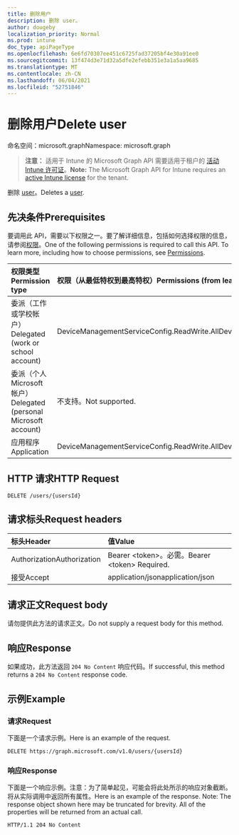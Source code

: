 ```yaml
---
title: 删除用户
description: 删除 user。
author: dougeby
localization_priority: Normal
ms.prod: intune
doc_type: apiPageType
ms.openlocfilehash: 6e6fd70307ee451c6725fad37205bf4e30a91ee0
ms.sourcegitcommit: 13f474d3e71d32a5dfe2efebb351e3a1a5aa9685
ms.translationtype: MT
ms.contentlocale: zh-CN
ms.lasthandoff: 06/04/2021
ms.locfileid: "52751846"
---
```

# <a name="delete-user"></a><span data-ttu-id="5652c-103">删除用户</span><span class="sxs-lookup"><span data-stu-id="5652c-103">Delete user</span></span>

<span data-ttu-id="5652c-104">命名空间：microsoft.graph</span><span class="sxs-lookup"><span data-stu-id="5652c-104">Namespace: microsoft.graph</span></span>

> <span data-ttu-id="5652c-105">**注意：** 适用于 Intune 的 Microsoft Graph API 需要适用于租户的 [活动 Intune 许可证](https://go.microsoft.com/fwlink/?linkid=839381)。</span><span class="sxs-lookup"><span data-stu-id="5652c-105">**Note:** The Microsoft Graph API for Intune requires an [active Intune license](https://go.microsoft.com/fwlink/?linkid=839381) for the tenant.</span></span>

<span data-ttu-id="5652c-106">删除 [user](../resources/intune-onboarding-user.md)。</span><span class="sxs-lookup"><span data-stu-id="5652c-106">Deletes a [user](../resources/intune-onboarding-user.md).</span></span>

## <a name="prerequisites"></a><span data-ttu-id="5652c-107">先决条件</span><span class="sxs-lookup"><span data-stu-id="5652c-107">Prerequisites</span></span>
<span data-ttu-id="5652c-p101">要调用此 API，需要以下权限之一。要了解详细信息，包括如何选择权限的信息，请参阅[权限](/graph/permissions-reference)。</span><span class="sxs-lookup"><span data-stu-id="5652c-p101">One of the following permissions is required to call this API. To learn more, including how to choose permissions, see [Permissions](/graph/permissions-reference).</span></span>

|<span data-ttu-id="5652c-110">权限类型</span><span class="sxs-lookup"><span data-stu-id="5652c-110">Permission type</span></span>|<span data-ttu-id="5652c-111">权限（从最低特权到最高特权）</span><span class="sxs-lookup"><span data-stu-id="5652c-111">Permissions (from least to most privileged)</span></span>|
|:---|:---|
|<span data-ttu-id="5652c-112">委派（工作或学校帐户）</span><span class="sxs-lookup"><span data-stu-id="5652c-112">Delegated (work or school account)</span></span>|<span data-ttu-id="5652c-113">DeviceManagementServiceConfig.ReadWrite.All</span><span class="sxs-lookup"><span data-stu-id="5652c-113">DeviceManagementServiceConfig.ReadWrite.All</span></span>|
|<span data-ttu-id="5652c-114">委派（个人 Microsoft 帐户）</span><span class="sxs-lookup"><span data-stu-id="5652c-114">Delegated (personal Microsoft account)</span></span>|<span data-ttu-id="5652c-115">不支持。</span><span class="sxs-lookup"><span data-stu-id="5652c-115">Not supported.</span></span>|
|<span data-ttu-id="5652c-116">应用程序</span><span class="sxs-lookup"><span data-stu-id="5652c-116">Application</span></span>|<span data-ttu-id="5652c-117">DeviceManagementServiceConfig.ReadWrite.All</span><span class="sxs-lookup"><span data-stu-id="5652c-117">DeviceManagementServiceConfig.ReadWrite.All</span></span>|

## <a name="http-request"></a><span data-ttu-id="5652c-118">HTTP 请求</span><span class="sxs-lookup"><span data-stu-id="5652c-118">HTTP Request</span></span>
<!-- {
  "blockType": "ignored"
}
-->
``` http
DELETE /users/{usersId}
```

## <a name="request-headers"></a><span data-ttu-id="5652c-119">请求标头</span><span class="sxs-lookup"><span data-stu-id="5652c-119">Request headers</span></span>
|<span data-ttu-id="5652c-120">标头</span><span class="sxs-lookup"><span data-stu-id="5652c-120">Header</span></span>|<span data-ttu-id="5652c-121">值</span><span class="sxs-lookup"><span data-stu-id="5652c-121">Value</span></span>|
|:---|:---|
|<span data-ttu-id="5652c-122">Authorization</span><span class="sxs-lookup"><span data-stu-id="5652c-122">Authorization</span></span>|<span data-ttu-id="5652c-123">Bearer &lt;token&gt;。必需。</span><span class="sxs-lookup"><span data-stu-id="5652c-123">Bearer &lt;token&gt; Required.</span></span>|
|<span data-ttu-id="5652c-124">接受</span><span class="sxs-lookup"><span data-stu-id="5652c-124">Accept</span></span>|<span data-ttu-id="5652c-125">application/json</span><span class="sxs-lookup"><span data-stu-id="5652c-125">application/json</span></span>|

## <a name="request-body"></a><span data-ttu-id="5652c-126">请求正文</span><span class="sxs-lookup"><span data-stu-id="5652c-126">Request body</span></span>
<span data-ttu-id="5652c-127">请勿提供此方法的请求正文。</span><span class="sxs-lookup"><span data-stu-id="5652c-127">Do not supply a request body for this method.</span></span>

## <a name="response"></a><span data-ttu-id="5652c-128">响应</span><span class="sxs-lookup"><span data-stu-id="5652c-128">Response</span></span>
<span data-ttu-id="5652c-129">如果成功，此方法返回 `204 No Content` 响应代码。</span><span class="sxs-lookup"><span data-stu-id="5652c-129">If successful, this method returns a `204 No Content` response code.</span></span>

## <a name="example"></a><span data-ttu-id="5652c-130">示例</span><span class="sxs-lookup"><span data-stu-id="5652c-130">Example</span></span>

### <a name="request"></a><span data-ttu-id="5652c-131">请求</span><span class="sxs-lookup"><span data-stu-id="5652c-131">Request</span></span>
<span data-ttu-id="5652c-132">下面是一个请求示例。</span><span class="sxs-lookup"><span data-stu-id="5652c-132">Here is an example of the request.</span></span>
``` http
DELETE https://graph.microsoft.com/v1.0/users/{usersId}
```

### <a name="response"></a><span data-ttu-id="5652c-133">响应</span><span class="sxs-lookup"><span data-stu-id="5652c-133">Response</span></span>
<span data-ttu-id="5652c-p102">下面是一个响应示例。注意：为了简单起见，可能会将此处所示的响应对象截断。将从实际调用中返回所有属性。</span><span class="sxs-lookup"><span data-stu-id="5652c-p102">Here is an example of the response. Note: The response object shown here may be truncated for brevity. All of the properties will be returned from an actual call.</span></span>
``` http
HTTP/1.1 204 No Content
```




